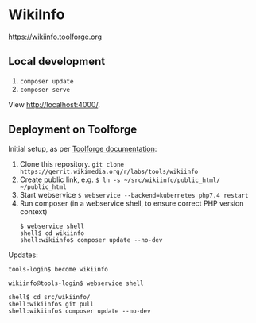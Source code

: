 # WikiInfo

<https://wikiinfo.toolforge.org>

## Local development

1. `composer update`
2. `composer serve`

View <http://localhost:4000/>.

## Deployment on Toolforge

Initial setup, as per [Toolforge documentation](https://wikitech.wikimedia.org/wiki/Help:Toolforge/PHP):

1. Clone this repository.
   `git clone https://gerrit.wikimedia.org/r/labs/tools/wikiinfo`
2. Create public link, e.g.
   `$ ln -s ~/src/wikiinfo/public_html/ ~/public_html`
3. Start webservice
   `$ webservice --backend=kubernetes php7.4 restart`
4. Run composer (in a webservice shell, to ensure correct PHP version context)
   ```
   $ webservice shell
   shell$ cd wikiinfo
   shell:wikiinfo$ composer update --no-dev
   ```

Updates:

```
tools-login$ become wikiinfo

wikiinfo@tools-login$ webservice shell

shell$ cd src/wikiinfo/
shell:wikiinfo$ git pull
shell:wikiinfo$ composer update --no-dev
```
